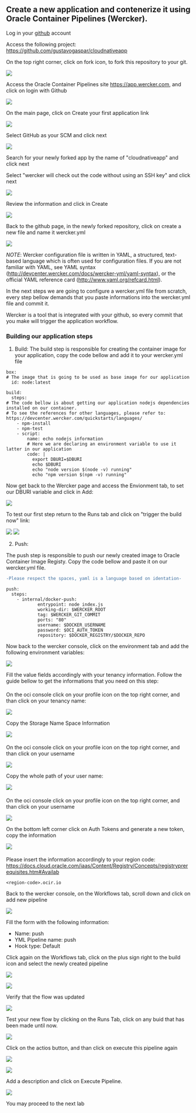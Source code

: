 ## Create a new application and contenerize it using Oracle Container Pipelines (Wercker).

Log in your [github](https://github.com/login) account 

Access the following project: https://github.com/gustavogaspar/cloudnativeapp

On the top right corner, click on fork icon, to fork this repository to your git.

![](images/git01.png)

Access the Oracle Container Pipelines site https://app.wercker.com, and click on login with Github

![](images/wercker14.png)

On the main page, click on Create your first application link

![](images/wercker15.png)

Select GitHub as your SCM and click next

![](images/wercker16.png)

Search for your newly forked app by the name of "cloudnativeapp" and click next

Select "wercker will check out the code without using an SSH key" and click next

![](images/wercker17.png)

Review the information and click in Create

![](images/wercker18.png)

Back to the github page, in the newly forked repository, click on create a new file and name it wercker.yml

![](images/git02.png)


*NOTE*: Wercker configuration file is written in YAML, a structured, text-based language which is often used for configuration files. If you are not familiar with YAML, see YAML syntax (http://devcenter.wercker.com/docs/wercker-yml/yaml-syntax), or the official YAML reference card (http://www.yaml.org/refcard.html).

In the next steps we are going to configure a wercker.yml file from scratch, every step bellow demands that you paste informations into the wercker.yml file and commit it.

Wercker is a tool that is integrated with your github, so every commit that you make will trigger the application workflow.


### Building our application steps
1. Build:
The build step is responsible for creating the container image for your application, copy the code bellow and add it to your wercker.yml file

```
box: 
# The image that is going to be used as base image for our application
  id: node:latest
    
build:
  steps:
# The code bellow is about getting our application nodejs dependencies installed on our container.
# To see the references for other languages, please refer to: https://devcenter.wercker.com/quickstarts/languages/
    - npm-install
    - npm-test
    - script:
        name: echo nodejs information
        # Here we are declaring an environment variable to use it latter in our application
        code: |
          export DBURI=$DBURI
          echo $DBURI
          echo "node version $(node -v) running"
          echo "npm version $(npm -v) running"
```

Now get back to the Wercker page and access the Envionment tab, to set our DBURI variable and click in Add:

![](images/wercker01.png)

To test our first step return to the Runs tab and click on "trigger the build now" link:

![](images/wercker02.png)
![](images/wercker03.png)

2. Push:

The push step is responsible to push our newly created image to Oracle Container Image Registy. Copy the code bellow and paste it on our wercker.yml file.
```diff
-Please respect the spaces, yaml is a language based on identation- 
```
```
push:
  steps:
    - internal/docker-push:
            entrypoint: node index.js
            working-dir: $WERCKER_ROOT
            tag: $WERCKER_GIT_COMMIT
            ports: "80"
            username: $DOCKER_USERNAME
            password: $OCI_AUTH_TOKEN
            repository: $DOCKER_REGISTRY/$DOCKER_REPO
```

Now back to the wercker console, click on the environment tab and add the following environment variables:

![](images/wercker04.png)

Fill the value fields accordingly with your tenancy information. Follow the guide bellow to get the informations that you need on this step:

#### <TENANCY NAMESPACE>

On the oci console click on your profile icon on the top right corner, and than click on your tenancy name:

![](images/oci01.png)

Copy the Storage Name Space Information

![](images/oci02.png)


#### <USERNAME>

On the oci console click on your profile icon on the top right corner, and than click on your username

![](images/oci03.png)

Copy the whole path of your user name:

![](images/oci04.png)

#### <OCI AUTH TOKEN>

On the oci console click on your profile icon on the top right corner, and than click on your username

![](images/oci03.png)

On the bottom left corner click on Auth Tokens and generate a new token, copy the information

![](images/oci05.png)

#### <OCIR REGION>

Please insert the information accordingly to your region code: https://docs.cloud.oracle.com/iaas/Content/Registry/Concepts/registryprerequisites.htm#Availab
```
<region-code>.ocir.io
```

Back to the wercker console, on the Workflows tab, scroll down and click on add new pipeline

![](images/wercker05.png)

Fill the form with the following information:

* Name: push
* YML Pipeline name: push
* Hook type: Default


Click again on the  Workflows tab, click on the plus sign right to the build icon and select the newly created pipeline

![](images/wercker07.png)

![](images/wercker08.png)

Verify that the flow was updated

![](images/wercker09.png)

Test your new flow by clicking on the Runs Tab, click on any buid that has been made until now.

![](images/wercker10.png)

Click on the actios button, and than click on execute this pipeline again

![](images/wercker11.png)

![](images/wercker12.png)

Add a description and click on Execute Pipeline.

![](images/wercker12.png)

You may proceed to the next lab